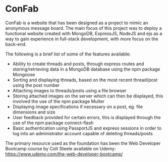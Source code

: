 # ConFab
ConFab is a website that has been designed as a project to mimic an anonymous message board. The main focus of this project was to deploy a functional website created with MongoDB, ExpressJS, NodeJS and ejs as a way to gain experience in full-stack development, with more focus on the back-end.

The following is a brief list of some of the features available:
- Ability to create threads and posts, through express routes and storing/retrieving data in a MongoDB database using the npm package Mongoose
- Sorting and displaying threads, based on the most recent thread/post using the post number
- Attaching images to threads/posts using a file browser
- Storing attached images on the server which can then be displayed, this involved the use of the npm package Multer
- Displaying image specifications if necessary on a post, eg. file dimensions and size
- User feedback provided for certain errors, this is displayed through the use of the npm package connect-flash
- Basic authentication using PassportJS and express sessions in order to log into an administrator account capable of deleting threads/posts

The primary resource used as the foundation has been the Web Developer Bootcamp course by Colt Steele available on Udemy: https://www.udemy.com/the-web-developer-bootcamp/